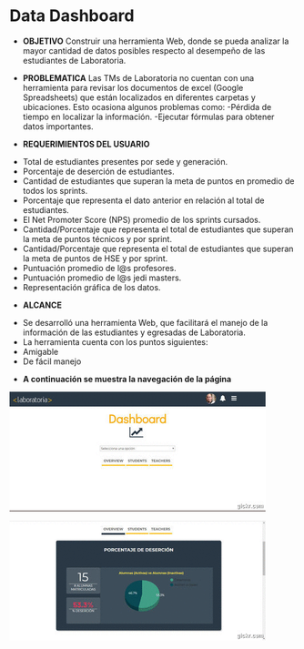 # Data Dashboard

* **OBJETIVO**
Construir una herramienta Web, donde se pueda analizar la mayor cantidad de datos posibles respecto al desempeño de las estudiantes de Laboratoria.

* **PROBLEMATICA**
Las TMs de Laboratoria no cuentan con una herramienta para revisar los documentos de excel (Google Spreadsheets) que están localizados en diferentes carpetas  y ubicaciones.
Esto ocasiona algunos problemas como:
-Pérdida de tiempo en localizar la información.
-Ejecutar fórmulas para obtener datos importantes.

* **REQUERIMIENTOS DEL USUARIO**
- Total de estudiantes presentes por sede y generación.
- Porcentaje de deserción de estudiantes.
- Cantidad de estudiantes que superan la meta de puntos en promedio de todos los  sprints.
- Porcentaje que representa el dato anterior en relación al total de estudiantes.
- El Net Promoter Score (NPS) promedio de los sprints cursados.
- Cantidad/Porcentaje que representa el total de estudiantes que superan la meta de puntos técnicos y por sprint.
- Cantidad/Porcentaje que representa el total de estudiantes que superan la meta de puntos de HSE  y por sprint.
- Puntuación promedio de l@s profesores.
- Puntuación promedio de l@s jedi masters.
- Representación gráfica de los datos.

* **ALCANCE**
- Se desarrolló una herramienta Web, que facilitará el manejo de la información de las estudiantes y egresadas de Laboratoria.
- La herramienta cuenta con los puntos siguientes:
- Amigable
- De fácil manejo

* **A continuación se muestra la navegación de la página**

![dashboard Laboratoria](./assets/images/navegacion-1.gif)

![dashboard Laboratoria](./assets/images/navegacion-2.gif)
